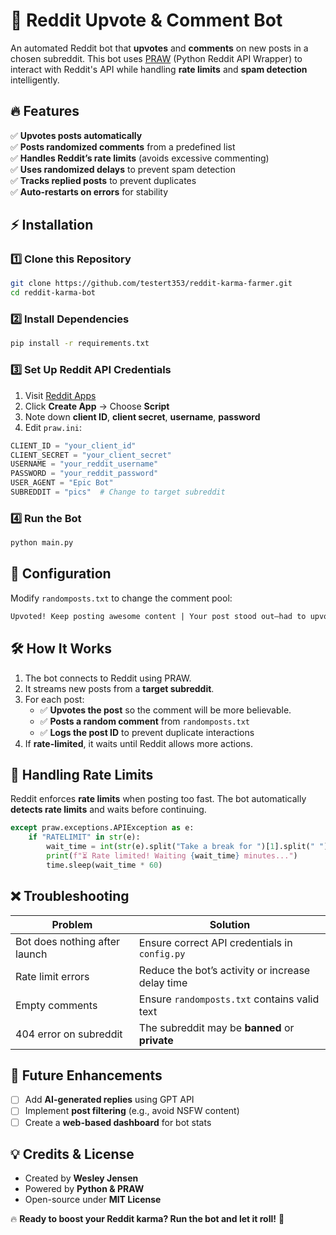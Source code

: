 # 🚀 Reddit Upvote & Comment Bot
An automated Reddit bot that **upvotes** and **comments** on new posts in a chosen subreddit. This bot uses [PRAW](https://praw.readthedocs.io/en/latest/) (Python Reddit API Wrapper) to interact with Reddit's API while handling **rate limits** and **spam detection** intelligently.

## 🔥 Features
✅ **Upvotes posts automatically**  
✅ **Posts randomized comments** from a predefined list  
✅ **Handles Reddit’s rate limits** (avoids excessive commenting)  
✅ **Uses randomized delays** to prevent spam detection  
✅ **Tracks replied posts** to prevent duplicates  
✅ **Auto-restarts on errors** for stability  

## ⚡ Installation
### 1️⃣ **Clone this Repository**
```sh
git clone https://github.com/testert353/reddit-karma-farmer.git
cd reddit-karma-bot
```

### 2️⃣ **Install Dependencies**
```sh
pip install -r requirements.txt
```

### 3️⃣ **Set Up Reddit API Credentials**
1. Visit [Reddit Apps](https://www.reddit.com/prefs/apps)
2. Click **Create App** → Choose **Script**
3. Note down **client ID**, **client secret**, **username**, **password**
4. Edit `praw.ini`:
```py
CLIENT_ID = "your_client_id"
CLIENT_SECRET = "your_client_secret"
USERNAME = "your_reddit_username"
PASSWORD = "your_reddit_password"
USER_AGENT = "Epic Bot"
SUBREDDIT = "pics"  # Change to target subreddit
```

### 4️⃣ **Run the Bot**
```sh
python main.py
```

## 📜 Configuration
Modify `randomposts.txt` to change the comment pool:
```txt
Upvoted! Keep posting awesome content | Your post stood out—had to upvote | Take my upvote—go forth and post more greatness | Boosted your post—hope it gets more love | Dropped an upvote, hope this gets more visibility | Had to upvote—this was worth it
```

## 🛠 How It Works
1. The bot connects to Reddit using PRAW.
2. It streams new posts from a **target subreddit**.
3. For each post:
   - ✅ **Upvotes the post** so the comment will be more believable.
   - ✅ **Posts a random comment** from `randomposts.txt`
   - ✅ **Logs the post ID** to prevent duplicate interactions
4. If **rate-limited**, it waits until Reddit allows more actions.

## 🚨 Handling Rate Limits
Reddit enforces **rate limits** when posting too fast. The bot automatically **detects rate limits** and waits before continuing.

```py
except praw.exceptions.APIException as e:
    if "RATELIMIT" in str(e):
        wait_time = int(str(e).split("Take a break for ")[1].split(" ")[0])
        print(f"⏳ Rate limited! Waiting {wait_time} minutes...")
        time.sleep(wait_time * 60)
```

## ❌ Troubleshooting
| Problem | Solution |
|---------|----------|
| Bot does nothing after launch | Ensure correct API credentials in `config.py` |
| Rate limit errors | Reduce the bot’s activity or increase delay time |
| Empty comments | Ensure `randomposts.txt` contains valid text |
| 404 error on subreddit | The subreddit may be **banned** or **private** |

## 🎯 Future Enhancements
- [ ] Add **AI-generated replies** using GPT API  
- [ ] Implement **post filtering** (e.g., avoid NSFW content)  
- [ ] Create a **web-based dashboard** for bot stats  

## 💡 Credits & License
- Created by **Wesley Jensen**
- Powered by **Python & PRAW**
- Open-source under **MIT License**

🔥 **Ready to boost your Reddit karma? Run the bot and let it roll!** 🚀
